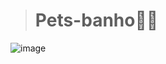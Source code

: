 > <h1>Pets-banho🐕‍🦺 </h1>


![image](https://github.com/theokkkk1/Pets-banho/assets/144964704/fd0f80f0-9663-4085-a245-3ef2bf3bf7a4)






